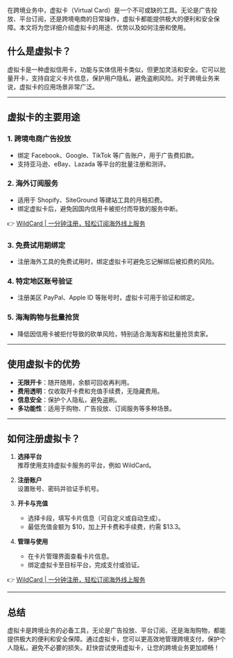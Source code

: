 在跨境业务中，虚拟卡（Virtual Card）是一个不可或缺的工具。无论是广告投放、平台订阅，还是跨境电商的日常操作，虚拟卡都能提供极大的便利和安全保障。本文将为您详细介绍虚拟卡的用途、优势以及如何注册和使用。

## 什么是虚拟卡？

虚拟卡是一种虚拟信用卡，功能与实体信用卡类似，但更加灵活和安全。它可以批量开卡，支持自定义卡片信息，保护用户隐私，避免盗刷风险。对于跨境业务来说，虚拟卡的应用场景非常广泛。

---

## 虚拟卡的主要用途

### 1. **跨境电商广告投放**
- 绑定 Facebook、Google、TikTok 等广告账户，用于广告费扣款。
- 支持亚马逊、eBay、Lazada 等平台的批量注册和测评。

### 2. **海外订阅服务**
- 适用于 Shopify、SiteGround 等建站工具的月租扣费。
- 绑定虚拟卡后，避免因国内信用卡被拒付而导致的服务中断。

👉 [WildCard | 一分钟注册，轻松订阅海外线上服务](https://bit.ly/bewildcard)

### 3. **免费试用期绑定**
- 注册海外工具的免费试用时，绑定虚拟卡可避免忘记解绑后被扣费的风险。

### 4. **特定地区账号验证**
- 注册美区 PayPal、Apple ID 等账号时，虚拟卡可用于验证和绑定。

### 5. **海淘购物与批量抢货**
- 降低因信用卡被拒付导致的砍单风险，特别适合海淘客和批量抢货卖家。

---

## 使用虚拟卡的优势

- **无限开卡**：随开随用，余额可回收再利用。
- **费用透明**：仅收取开卡费和充值手续费，无隐藏费用。
- **信息安全**：保护个人隐私，避免盗刷。
- **多功能性**：适用于购物、广告投放、订阅服务等多种场景。

---

## 如何注册虚拟卡？

1. **选择平台**  
   推荐使用支持虚拟卡服务的平台，例如 WildCard。

2. **注册账户**  
   设置账号、密码并验证手机号。

3. **开卡与充值**  
   - 选择卡段，填写卡片信息（可自定义或自动生成）。
   - 最低充值金额为 $10，加上开卡费和手续费，约需 $13.3。

4. **管理与使用**  
   - 在卡片管理界面查看卡片信息。
   - 绑定虚拟卡至目标平台，完成支付或验证。

👉 [WildCard | 一分钟注册，轻松订阅海外线上服务](https://bit.ly/bewildcard)

---

## 总结

虚拟卡是跨境业务的必备工具，无论是广告投放、平台订阅，还是海淘购物，都能提供极大的便利和安全保障。通过虚拟卡，您可以更高效地管理跨境支付，保护个人隐私，避免不必要的损失。赶快尝试使用虚拟卡，让您的跨境业务更加顺畅！